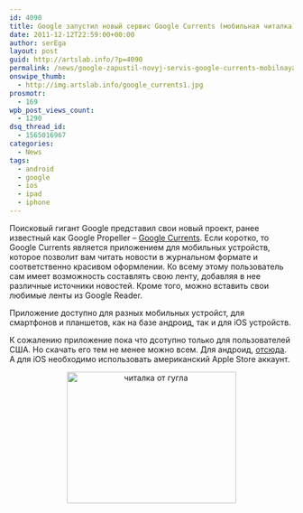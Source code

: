 ```yaml
---
id: 4090
title: Google запустил новый сервис Google Currents (мобильная читалка)
date: 2011-12-12T22:59:00+00:00
author: serEga
layout: post
guid: http://artslab.info/?p=4090
permalink: /news/google-zapustil-novyj-servis-google-currents-mobilnaya-chitalka/
onswipe_thumb:
  - http://img.artslab.info/google_currents1.jpg
prosmotr:
  - 169
wpb_post_views_count:
  - 1290
dsq_thread_id:
  - 1565016967
categories:
  - News
tags:
  - android
  - google
  - ios
  - ipad
  - iphone
---
```

<center>
</center>

Поисковый гигант Google представил свои новый проект, ранее известный как Google Propeller &#8211; [Google Currents](http://www.google.com/producer/currents). Если коротко, то Google Currents является приложением для мобильных устройств, которое позволит вам читать новости в журнальном формате и соответственно красивом оформлении. Ко всему этому пользователь сам имеет возможность составлять свою ленту, добавляя в нее различные источники новостей. Кроме того, можно вставить свои любимые ленты из Google Reader.

Приложение доступно для разных мобильных устройст, для смартфонов и планшетов, как на базе андроид, так и для iOS устройств.

К сожалению приложение пока что дсотупно только для пользователей США. Но скачать его тем не менее можно всем. Для андроид, [отсюда](http://www.shenye.co.uk/files/Currents_1.0.apk). А для iOS необходимо использовать американский Apple Store аккаунт. 

<center>
  <a href="http://img.artslab.info/google_currents1.jpg"><img src="http://img.artslab.info/google_currents1-300x233.jpg" alt="читалка от гугла" title="google_currents" width="300" height="233" class="alignnone size-medium wp-image-4095" /></a>
</center>